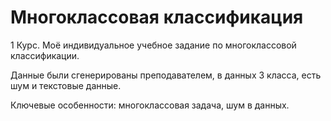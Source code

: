 # Многоклассовая классификация

1 Курс. Моё индивидуальное учебное задание по многоклассовой классификации.

Данные были сгенерированы преподавателем, в данных 3 класса, есть шум и текстовые данные.

Ключевые особенности: многоклассовая задача, шум в данных.
